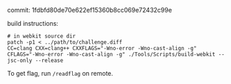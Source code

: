 commit: 1fdbfd80de70e622ef15360b8cc069e72432c99e

build instructions:
```
# in webkit source dir
patch -p1 < ../path/to/challenge.diff
CC=clang CXX=clang++ CXXFLAGS="-Wno-error -Wno-cast-align -g" CFLAGS="-Wno-error -Wno-cast-align -g" ./Tools/Scripts/build-webkit --jsc-only --release
```

To get flag, run `/readflag` on remote.
